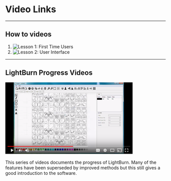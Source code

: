 # Video Links
----


## How to videos

1. ![Lesson 1: First Time Users](https://www.youtube.com/watch?v=nkg-ZbmGidw&index=16&list=PL6x69t5MbTC4QcDd3vGVp9BFHwgeMrjYL "LightBurn Lesson 1")
2. ![Lesson 2: User Interface](https://www.youtube.com/watch?v=uzFsrUwONbw "LightBurn Lesson 2")

------------

## LightBurn Progress Videos
[![LightBurn Progress video Series](/img/VideoLBProgressSeries.PNG)](https://www.youtube.com/watch?v=nkg-ZbmGidw&index=16&list=PL6x69t5MbTC4QcDd3vGVp9BFHwgeMrjYL "LightBurn Progress Video Series")

This series of videos documents the progress of LightBurn. Many of the features have been superseded by improved methods but this still gives a good introduction to the software.
